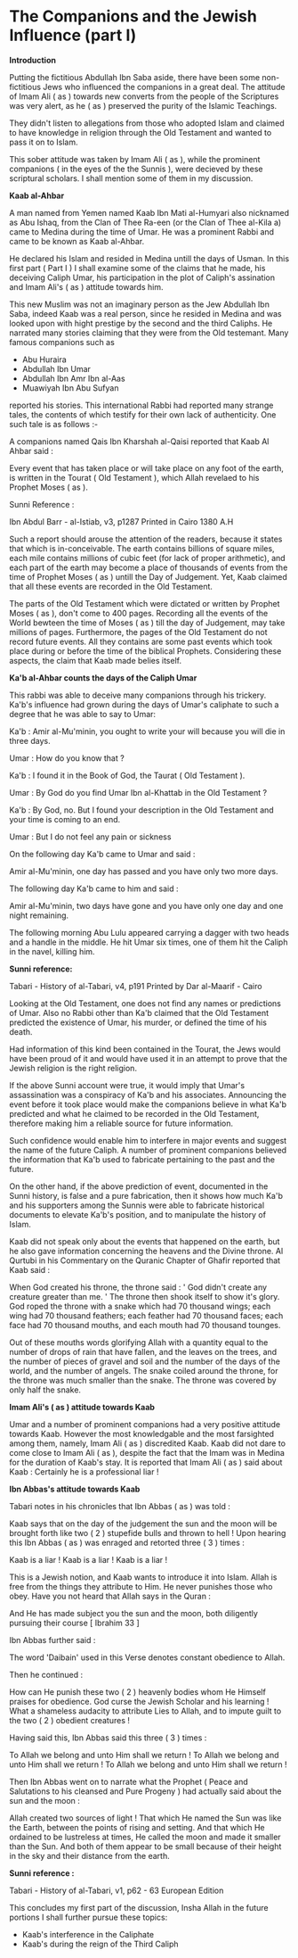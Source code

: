 The Companions and the Jewish Influence (part I)
================================================

**Introduction**

Putting the fictitious Abdullah Ibn Saba aside, there have been some
non-fictitious Jews who influenced the companions in a great deal. The
attitude of Imam Ali ( as ) towards new converts from the people of the
Scriptures was very alert, as he ( as ) preserved the purity of the
Islamic Teachings.

They didn't listen to allegations from those who adopted Islam and
claimed to have knowledge in religion through the Old Testament and
wanted to pass it on to Islam.

This sober attitude was taken by Imam Ali ( as ), while the prominent
companions ( in the eyes of the the Sunnis ), were decieved by these
scriptural scholars. I shall mention some of them in my discussion.

**Kaab al-Ahbar**

A man named from Yemen named Kaab Ibn Mati al-Humyari also nicknamed as
Abu Ishaq, from the Clan of Thee Ra-een (or the Clan of Thee al-Kila a)
came to Medina during the time of Umar. He was a prominent Rabbi and
came to be known as Kaab al-Ahbar.

He declared his Islam and resided in Medina untill the days of Usman.
In this first part ( Part I ) I shall examine some of the claims that he
made, his deceiving Caliph Umar, his participation in the plot of
Caliph's assination and Imam Ali's ( as ) attitude towards him.

This new Muslim was not an imaginary person as the Jew Abdullah Ibn
Saba, indeed Kaab was a real person, since he resided in Medina and was
looked upon with hight prestige by the second and the third Caliphs. He
narrated many stories claiming that they were from the Old testemant.
Many famous companions such as

- Abu Huraira
- Abdullah Ibn Umar
- Abdullah Ibn Amr Ibn al-Aas
- Muawiyah Ibn Abu Sufyan

reported his stories. This international Rabbi had reported many
strange tales, the contents of which testify for their own lack of
authenticity. One such tale is as follows :-

A companions named Qais Ibn Kharshah al-Qaisi reported that Kaab Al
Ahbar said :

Every event that has taken place or will take place on any foot of the
earth, is written in the Tourat ( Old Testament ), which Allah revelaed
to his Prophet Moses ( as ).

Sunni Reference :

Ibn Abdul Barr - al-Istiab, v3, p1287 Printed in Cairo 1380 A.H

Such a report should arouse the attention of the readers, because it
states that which is in-conceivable. The earth contains billions of
square miles, each mile contains millions of cubic feet (for lack of
proper arithmetic), and each part of the earth may become a place of
thousands of events from the time of Prophet Moses ( as ) untill the Day
of Judgement. Yet, Kaab claimed that all these events are recorded in
the Old Testament.

The parts of the Old Testament which were dictated or written by
Prophet Moses ( as ), don't come to 400 pages. Recording all the events
of the World bewteen the time of Moses ( as ) till the day of Judgement,
may take millions of pages. Furthermore, the pages of the Old Testament
do not record future events. All they contains are some past events
which took place during or before the time of the biblical Prophets.
Considering these aspects, the claim that Kaab made belies itself.

**Ka'b al-Ahbar counts the days of the Caliph Umar**

This rabbi was able to deceive many companions through his trickery.
Ka'b's influence had grown during the days of Umar's caliphate to such a
degree that he was able to say to Umar:

Ka'b : Amir al-Mu'minin, you ought to write your will because you will
die in three days.

Umar : How do you know that ?

Ka'b : I found it in the Book of God, the Taurat ( Old Testament ).

Umar : By God do you find Umar Ibn al-Khattab in the Old Testament ?

Ka'b : By God, no. But I found your description in the Old Testament
and your time is coming to an end.

Umar : But I do not feel any pain or sickness

On the following day Ka'b came to Umar and said :

Amir al-Mu'minin, one day has passed and you have only two more days.

The following day Ka'b came to him and said :

Amir al-Mu'minin, two days have gone and you have only one day and one
night remaining.

The following morning Abu Lulu appeared carrying a dagger with two
heads and a handle in the middle. He hit Umar six times, one of them hit
the Caliph in the navel, killing him.

**Sunni reference:**

Tabari - History of al-Tabari, v4, p191 Printed by Dar al-Maarif -
Cairo

Looking at the Old Testament, one does not find any names or
predictions of Umar. Also no Rabbi other than Ka'b claimed that the Old
Testament predicted the existence of Umar, his murder, or defined the
time of his death.

Had information of this kind been contained in the Tourat, the Jews
would have been proud of it and would have used it in an attempt to
prove that the Jewish religion is the right religion.

If the above Sunni account were true, it would imply that Umar's
assassination was a conspiracy of Ka'b and his associates. Announcing
the event before it took place would make the companions believe in what
Ka'b predicted and what he claimed to be recorded in the Old Testament,
therefore making him a reliable source for future information.

Such confidence would enable him to interfere in major events and
suggest the name of the future Caliph. A number of prominent companions
believed the information that Ka'b used to fabricate pertaining to the
past and the future.

On the other hand, if the above prediction of event, documented in the
Sunni history, is false and a pure fabrication, then it shows how much
Ka'b and his supporters among the Sunnis were able to fabricate
historical documents to elevate Ka'b's position, and to manipulate the
history of Islam.

Kaab did not speak only about the events that happened on the earth,
but he also gave information concerning the heavens and the Divine
throne. Al Qurtubi in his Commentary on the Quranic Chapter of Ghafir
reported that Kaab said :

When God created his throne, the throne said : ' God didn't create any
creature greater than me. ' The throne then shook itself to show it's
glory. God roped the throne with a snake which had 70 thousand wings;
each wing had 70 thousand feathers; each feather had 70 thousand faces;
each face had 70 thousand mouths, and each mouth had 70 thousand
tounges.

Out of these mouths words glorifying Allah with a quantity equal to the
number of drops of rain that have fallen, and the leaves on the trees,
and the number of pieces of gravel and soil and the number of the days
of the world, and the number of angels. The snake coiled around the
throne, for the throne was much smaller than the snake. The throne was
covered by only half the snake.

**Imam Ali's ( as ) attitude towards Kaab**

Umar and a number of prominent companions had a very positive attitude
towards Kaab. However the most knowledgable and the most farsighted
among them, namely, Imam Ali ( as ) discredited Kaab. Kaab did not dare
to come close to Imam Ali ( as ), despite the fact that the Imam was in
Medina for the duration of Kaab's stay. It is reported that Imam Ali (
as ) said about Kaab : Certainly he is a professional liar !

**Ibn Abbas's attitude towards Kaab**

Tabari notes in his chronicles that Ibn Abbas ( as ) was told :

Kaab says that on the day of the judgement the sun and the moon will be
brought forth like two ( 2 ) stupefide bulls and thrown to hell ! Upon
hearing this Ibn Abbas ( as ) was enraged and retorted three ( 3 ) times
:

Kaab is a liar !
Kaab is a liar !
Kaab is a liar !

This is a Jewish notion, and Kaab wants to introduce it into Islam.
Allah is free from the things they attribute to Him. He never punishes
those who obey. Have you not heard that Allah says in the Quran :

And He has made subject you the sun and the moon, both diligently
pursuing their course [ Ibrahim 33 ]

Ibn Abbas further said :

The word 'Daibain' used in this Verse denotes constant obedience to
Allah.

Then he continued :

How can He punish these two ( 2 ) heavenly bodies whom He Himself
praises for obedience. God curse the Jewish Scholar and his learning !
What a shameless audacity to attribute Lies to Allah, and to impute
guilt to the two ( 2 ) obedient creatures !

Having said this, Ibn Abbas said this three ( 3 ) times :

To Allah we belong and unto Him shall we return !
To Allah we belong and unto Him shall we return !
To Allah we belong and unto Him shall we return !

Then Ibn Abbas went on to narrate what the Prophet ( Peace and
Salutations to his cleansed and Pure Progeny ) had actually said about
the sun and the moon :

Allah created two sources of light ! That which He named the Sun was
like the Earth, between the points of rising and setting. And that which
He ordained to be lustreless at times, He called the moon and made it
smaller than the Sun. And both of them appear to be small because of
their height in the sky and their distance from the earth.

**Sunni reference :**

Tabari - History of al-Tabari, v1, p62 - 63 European Edition

This concludes my first part of the discussion, Insha Allah in the
future portions I shall further pursue these topics:

- Kaab's interference in the Caliphate
- Kaab's during the reign of the Third Caliph


